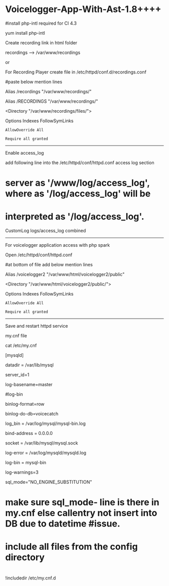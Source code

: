 # Voicelogger-App-With-Ast-1.8++++

#install php-intl required for CI 4.3

yum install php-intl

Create recording link in html folder 



recordings —-> /var/www/recordings



or 



For Recording Player create file in /etc/httpd/conf.d/recordings.conf



#paste below mention lines

Alias /recordings "/var/www/recordings/"

Alias /RECORDINGS "/var/www/recordings/"

<Directory "/var/www/recordings/files/">

Options Indexes FollowSymLinks

	AllowOverride All

	Require all granted

</Directory>

************************************

Enable access_log 



add following line into the /etc/httpd/conf/httpd.conf access log section

# server as '/www/log/access_log', where as '/log/access_log' will be
# interpreted as '/log/access_log'.

CustomLog logs/access_log combined

***************************************************************

For voicelogger application access with php spark



Open /etc/httpd/conf/httpd.conf



#at bottom of file add below mention lines



Alias /voicelogger2 "/var/www/html/voicelogger2/public"

<Directory "/var/www/html/voicelogger2/public/">

Options Indexes FollowSymLinks

	AllowOverride All

	Require all granted

</Directory>

***********************************************************

Save and restart httpd service 







my.cnf file



cat /etc/my.cnf

[mysqld]

datadir = /var/lib/mysql

server_id=1

log-basename=master

#log-bin

binlog-format=row

binlog-do-db=voicecatch

log_bin = /var/log/mysql/mysql-bin.log

bind-address = 0.0.0.0

socket = /var/lib/mysql/mysql.sock

log-error = /var/log/mysqld/mysqld.log

log-bin = mysql-bin

log-warnings=3

sql_mode="NO_ENGINE_SUBSTITUTION"

# make sure sql_mode- line is there in my.cnf else callentry not insert into DB due to datetime #issue.





#

# include all files from the config directory

#

!includedir /etc/my.cnf.d
